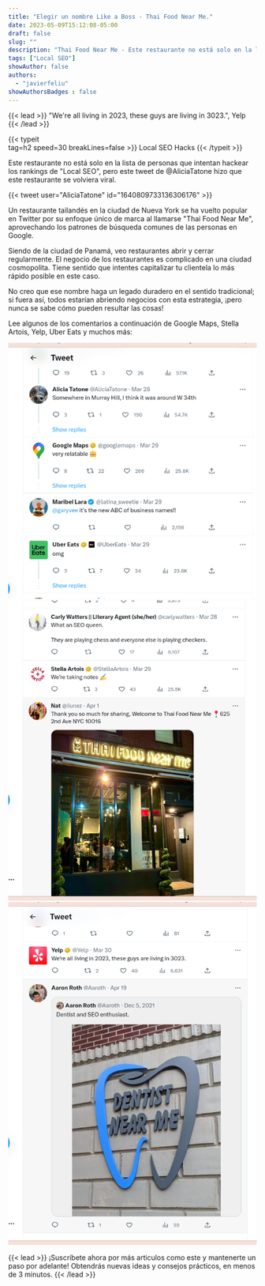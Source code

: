 ```yaml
---
title: "Elegir un nombre Like a Boss - Thai Food Near Me."
date: 2023-05-09T15:12:08-05:00
draft: false
slug: ""
description: "Thai Food Near Me - Este restaurante no está solo en la lista de personas que intentan hackear los rankings de 'Local SEO', pero este se ha vuelto viral."
tags: ["Local SEO"]
showAuthor: false
authors:
  - "javierfeliu"
showAuthorsBadges : false  
---
```

{{< lead >}}
"We're all living in 2023, these guys are living in 3023.", Yelp
{{< /lead >}}

{{< typeit  
tag=h2
speed=30
  breakLines=false >}}
Local SEO Hacks
{{< /typeit >}}

Este restaurante no está solo en la lista de personas que intentan hackear los rankings de "Local SEO", pero este tweet de @AliciaTatone hizo que este restaurante se volviera viral.

{{< tweet user="AliciaTatone" id="1640809733136306176" >}}

Un restaurante tailandés en la ciudad de Nueva York se ha vuelto popular en Twitter por su enfoque único de marca al llamarse "Thai Food Near Me", aprovechando los patrones de búsqueda comunes de las personas en Google.

Siendo de la ciudad de Panamá, veo restaurantes abrir y cerrar regularmente. El negocio de los restaurantes es complicado en una ciudad cosmopolita. Tiene sentido que intentes capitalizar tu clientela lo más rápido posible en este caso.

No creo que ese nombre haga un legado duradero en el sentido tradicional; si fuera así, todos estarían abriendo negocios con esta estrategia, ¡pero nunca se sabe cómo pueden resultar las cosas!

Lee algunos de los comentarios a continuación de Google Maps, Stella Artois, Yelp, Uber Eats y muchos más:

![](thaifoodnearmetweet.png)
![](tweetthaifoodnerme2.png)
![](tweetthaifoodnerme3.png)

{{< lead >}}
¡Suscríbete ahora por más articulos como este y mantenerte un paso por adelante! Obtendrás nuevas ideas y consejos prácticos, en menos de 3 minutos.
{{< /lead >}}
<script async data-uid="c675c53081" src="https://javier-feliu.ck.page/c675c53081/index.js"></script>

